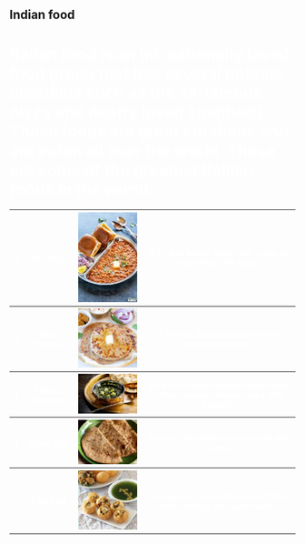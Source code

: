 <!--- This section is Cascading Style Sheet (CSS) and applies to HTML -->
<style>
/* "row style" is flexible size and aligns pictures in center */
.row {
  align-items: center;
  display: flex;
}

/* "column style" is one-third of the width with padding */
.column {
  flex: 33.33%;
  padding: 5px;
}

.indian{
  color: white

}
</style>
## Indian food
<h1 class = "indian">Italian food is an intrnationally loved food group that has several notable creations such as the all-famous pizza and dearly loved spaghetti. These foods are great creations and are eaten all over the world. These are some of the greatest Itallian foods in the world:</h1>

<table>
  <tr>
    <th class = "indian">5</th>
    <th class = "indian">Pav Bhaji</th>
    <th class = "indian"><img src="/images/pav.jpg" alt="pav bhaji"></th>
    <th class = "indian">A kind of bread, eaten with a mix of vegetables and masala</th>
  </tr>
  <tr>
    <th class = "indian">4</th>
    <th class = "indian">Aloo Paratha</th>
    <th class = "indian"><img src="/images/paratha.jpg" alt="aloo paratha"></th>
    <th class = "indian">A kind of flatbread stuffed with mashed potatoes</th>
  </tr>
  <tr>
    <th class = "indian">3</th>
    <th class = "indian">Paneer and Naan</th>
    <th class = "indian"><img src="/images/paneer.jpg" alt="panner and naan"></th>
    <th class = "indian">A kind of Indian flatbread eaten with Indian cottage cheese mixed with spinach</th>
  </tr>
  <tr>
    <th class = "indian">2</th>
    <th class = "indian">Puran Poli</th>
    <th class = "indian"><img src="/images/puran.jpg" alt="puran poli"></th>
    <th class = "indian">Indian Flatbrad filled with sugar and jaggery</th>
  </tr>
  <tr>
    <th class = "indian">1</th>
    <th class = "indian">Pani Puri</th>
    <th class = "indian"><img src="/images/pani.jpg" alt="pani puri"></th>
    <th class = "indian">Round,small and edible bowls filled with chutney and sweet water</th>
  </tr>
</table>